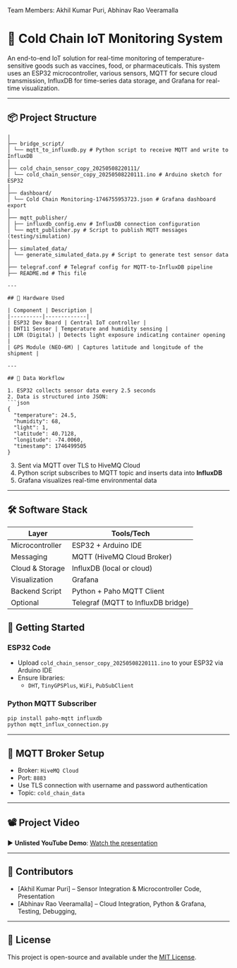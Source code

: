 Team Members: Akhil Kumar Puri, Abhinav Rao Veeramalla
# 🧊 Cold Chain IoT Monitoring System

An end-to-end IoT solution for real-time monitoring of temperature-sensitive goods such as vaccines, food, or pharmaceuticals. This system uses an ESP32 microcontroller, various sensors, MQTT for secure cloud transmission, InfluxDB for time-series data storage, and Grafana for real-time visualization.

---

## 📦 Project Structure

```
│
├── bridge_script/
│ └── mqtt_to_influxdb.py # Python script to receive MQTT and write to InfluxDB
│
├── cold_chain_sensor_copy_20250508220111/
│ └── cold_chain_sensor_copy_20250508220111.ino # Arduino sketch for ESP32
│
├── dashboard/
│ └── Cold Chain Monitoring-1746755953723.json # Grafana dashboard export
│
├── mqtt_publisher/
│ ├── influxdb_config.env # InfluxDB connection configuration
│ └── mqtt_publisher.py # Script to publish MQTT messages (testing/simulation)
│
├── simulated_data/
│ └── generate_simulated_data.py # Script to generate test sensor data
│
├── telegraf.conf # Telegraf config for MQTT-to-InfluxDB pipeline
├── README.md # This file

---

## 📡 Hardware Used

| Component | Description |
|----------|-------------|
| ESP32 Dev Board | Central IoT controller |
| DHT11 Sensor | Temperature and humidity sensing |
| LDR (Digital) | Detects light exposure indicating container opening |
| GPS Module (NEO-6M) | Captures latitude and longitude of the shipment |

---

## 🔁 Data Workflow

1. ESP32 collects sensor data every 2.5 seconds
2. Data is structured into JSON:
```json
{
  "temperature": 24.5,
  "humidity": 68,
  "light": 1,
  "latitude": 40.7128,
  "longitude": -74.0060,
  "timestamp": 1746499505
}
```
3. Sent via MQTT over TLS to HiveMQ Cloud
4. Python script subscribes to MQTT topic and inserts data into **InfluxDB**
5. Grafana visualizes real-time environmental data

---

## 🛠️ Software Stack

| Layer | Tools/Tech |
|-------|------------|
| Microcontroller | ESP32 + Arduino IDE |
| Messaging | MQTT (HiveMQ Cloud Broker) |
| Cloud & Storage | InfluxDB (local or cloud) |
| Visualization | Grafana |
| Backend Script | Python + Paho MQTT Client |
| Optional | Telegraf (MQTT to InfluxDB bridge) |


## 🚀 Getting Started

### ESP32 Code
- Upload `cold_chain_sensor_copy_20250508220111.ino` to your ESP32 via Arduino IDE
- Ensure libraries:
  - `DHT`, `TinyGPSPlus`, `WiFi`, `PubSubClient`

### Python MQTT Subscriber
```bash
pip install paho-mqtt influxdb
python mqtt_influx_connection.py
```

---

## 🔐 MQTT Broker Setup

- Broker: `HiveMQ Cloud`
- Port: `8883`
- Use TLS connection with username and password authentication
- Topic: `cold_chain_data`

---

## 📽️ Project Video

▶️ **Unlisted YouTube Demo**: [Watch the presentation](https://www.youtube.com/watch?v=HS00AN6d8OA)

---

## 👥 Contributors

- [Akhil Kumar Puri] – Sensor Integration & Microcontroller Code, Presentation
- [Abhinav Rao Veeramalla] – Cloud Integration, Python & Grafana, Testing, Debugging,

---

## 📜 License

This project is open-source and available under the [MIT License](LICENSE).
